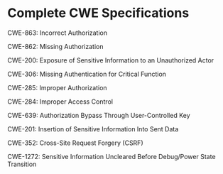

# Complete CWE Specifications

CWE-863: Incorrect Authorization

CWE-862: Missing Authorization

CWE-200: Exposure of Sensitive Information to an Unauthorized Actor

CWE-306: Missing Authentication for Critical Function

CWE-285: Improper Authorization

CWE-284: Improper Access Control

CWE-639: Authorization Bypass Through User-Controlled Key

CWE-201: Insertion of Sensitive Information Into Sent Data

CWE-352: Cross-Site Request Forgery (CSRF)

CWE-1272: Sensitive Information Uncleared Before Debug/Power State Transition